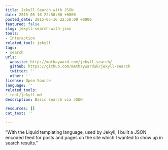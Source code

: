 ```yaml
---
title: Jekyll Search with JSON
date: 2015-05-16 22:58:00 +0000
posted_date: 2015-05-16 22:58:00 +0000
featured: false
slug: jekyll-search-with-json
tools:
- Interaction
related_tool: jekyll
tags:
- search
urls:
  website: http://mathayward.com/jekyll-search/
  github: https://github.com/mathaywarduk/jekyll-search
  twitter: ''
  other: ''
license: Open Source
language: ''
related_tools:
- tool/jekyll.md
description: Basic search via JSON

resources: []
cat_test: ''

---
```

“With the Liquid templating language, used by Jekyll, I built a JSON encoded feed for posts and pages on the site which I wanted to show up in search results.”
